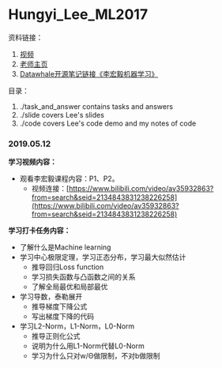 # Hungyi_Lee_ML2017

资料链接：

1. [视频](<https://www.bilibili.com/video/av35932863?from=search&seid=2134843831238226258>)
2. [老师主页]()
3. [Datawhale开源笔记链接《李宏毅机器学习》](<https://datawhalechina.github.io/Leeml-Book/#/>)

目录：

1. ./task_and_answer  contains tasks and answers
2. ./slide covers Lee's slides
3. ./code covers Lee's code demo and my notes of code

### 2019.05.12

**学习视频内容：**

- 观看李宏毅课程内容：P1、P2。
  - 视频连接：[https://www.bilibili.com/video/av35932863?from=search&seid=2134843831238226258](https://www.bilibili.com/video/av35932863?from=search&seid=2134843831238226258)

**学习打卡任务内容：**

- 了解什么是Machine learning
- 学习中心极限定理，学习正态分布，学习最大似然估计
  - 推导回归Loss function
  - 学习损失函数与凸函数之间的关系
  - 了解全局最优和局部最优
- 学习导数，泰勒展开
  - 推导梯度下降公式
  - 写出梯度下降的代码
- 学习L2-Norm，L1-Norm，L0-Norm
  - 推导正则化公式
  - 说明为什么用L1-Norm代替L0-Norm
  - 学习为什么只对w/Θ做限制，不对b做限制